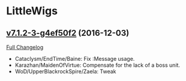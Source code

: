 # LittleWigs

## [v7.1.2-3-g4ef50f2](https://github.com/BigWigsMods/LittleWigs/tree/4ef50f272c689a617510fc864ee46e07aa1b7d64) (2016-12-03) [](#top)
[Full Changelog](https://github.com/BigWigsMods/LittleWigs/compare/v7.1.2...4ef50f272c689a617510fc864ee46e07aa1b7d64)

- Cataclysm/EndTime/Baine: Fix :Message usage.  
- Karazhan/MaidenOfVirtue: Compensate for the lack of a boss unit.  
- WoD/UpperBlackrockSpire/Zaela: Tweak  
